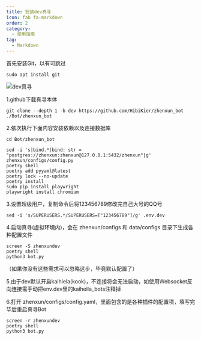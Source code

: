 ```yaml
---
title: 安装dev真寻
icon: fab fa-markdown
order: 2
category:
  - 使用指南
tag:
  - Markdown
---
```


首先安装Git，以有可跳过

```
sudo apt install git
```

![dev真寻](../../img/dev真寻.png)
    
1.github下载真寻本体

```
git clone --depth 1 -b dev https://github.com/HibiKier/zhenxun_bot ./Bot/zhenxun_bot
```

2.依次执行下面内容安装依赖以及连接数据库

```
cd Bot/zhenxun_bot

sed -i 's|bind.*|bind: str = "postgres://zhenxun:zhenxun@127.0.0.1:5432/zhenxun"|g' zhenxun/configs/config.py
poetry shell
poetry add pyyaml@latest
poetry lock --no-update
poetry install
sudo pip install playwright
playwright install chromium
```

3.设置超级用户，复制命令后将123456789修改完自己大号的QQ号

```
sed -i 's/SUPERUSERS.*/SUPERUSERS=["123456789"]/g' .env.dev
```

4.启动真寻(虚拟环境内)，会在 zhenxun/configs 和 data/configs 目录下生成各种配置文件

```
screen -S zhenxundev
poetry shell
python3 bot.py
```

（如果你没有这些需求可以忽略这步，毕竟默认配置了）

5.由于dev默认开启kaihiela(kook)，不连接将会无法启动，如使用Websocket反向连接需手动把env.dev里的kaiheila_bots注释掉

6.打开 zhenxun/configs/config.yaml，里面包含的是各种插件的配置项，填写完毕后重启真寻Bot

```
screen -r zhenxundev
poetry shell
python3 bot.py
```
